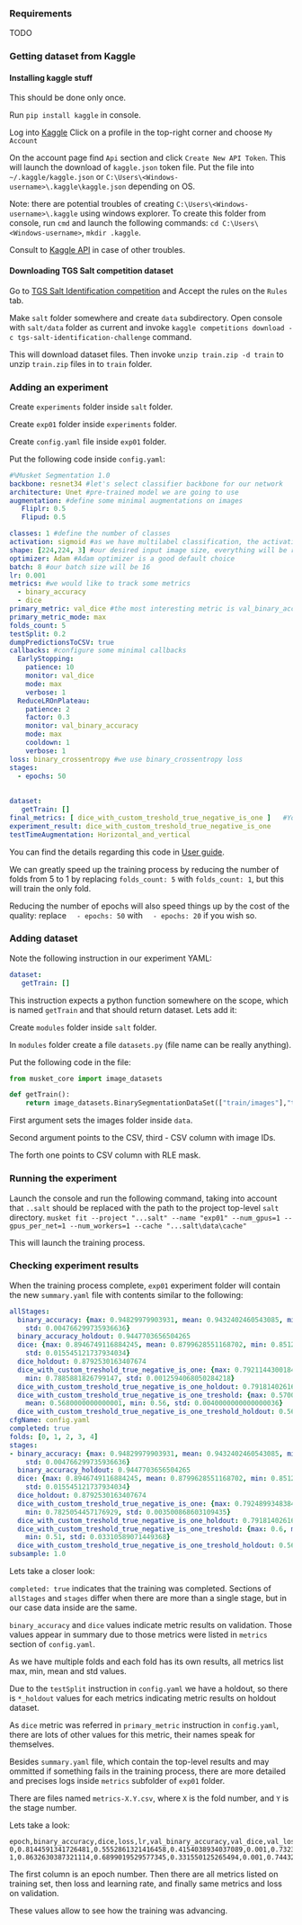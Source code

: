 ### Requirements
TODO
### Getting dataset from Kaggle
#### Installing kaggle stuff 
This should be done only once.

Run `pip install kaggle` in console.

Log into [Kaggle](https://www.kaggle.com)
Click on a profile in the top-right corner and choose `My Account`

On the account page find `Api` section and click `Create New API Token`. 
This will launch the download of `kaggle.json` token file.
Put the file into `~/.kaggle/kaggle.json` or `C:\Users\<Windows-username>\.kaggle\kaggle.json` depending on OS.

Note: there are potential troubles of creating `C:\Users\<Windows-username>\.kaggle` using windows explorer. 
To create this folder from console, run `cmd` and launch the following commands:
`cd C:\Users\<Windows-username>`, `mkdir .kaggle`.

Consult to [Kaggle API](https://github.com/Kaggle/kaggle-api) in case of other troubles.

#### Downloading TGS Salt competition dataset

Go to [TGS Salt Identification competition](https://www.kaggle.com/c/tgs-salt-identification-challenge/rules) and Accept the rules on the `Rules` tab.

Make `salt` folder somewhere and create `data` subdirectory. Open console with `salt/data` folder as current 
and invoke `kaggle competitions download -c tgs-salt-identification-challenge` command.

This will download dataset files.
Then invoke `unzip train.zip -d train` to unzip `train.zip` files in to `train` folder.

### Adding an experiment

Create `experiments` folder inside `salt` folder.

Create `exp01` folder inside `experiments` folder.

Create `config.yaml` file inside `exp01` folder.

Put the following code inside `config.yaml`:

```yaml
#%Musket Segmentation 1.0
backbone: resnet34 #let's select classifier backbone for our network 
architecture: Unet #pre-trained model we are going to use
augmentation: #define some minimal augmentations on images
   Fliplr: 0.5
   Flipud: 0.5

classes: 1 #define the number of classes
activation: sigmoid #as we have multilabel classification, the activation for last layer is sigmoid
shape: [224,224, 3] #our desired input image size, everything will be resized to fit
optimizer: Adam #Adam optimizer is a good default choice
batch: 8 #our batch size will be 16
lr: 0.001 
metrics: #we would like to track some metrics
  - binary_accuracy
  - dice
primary_metric: val_dice #the most interesting metric is val_binary_accuracy
primary_metric_mode: max
folds_count: 5
testSplit: 0.2
dumpPredictionsToCSV: true
callbacks: #configure some minimal callbacks
  EarlyStopping:
    patience: 10
    monitor: val_dice
    mode: max
    verbose: 1
  ReduceLROnPlateau:
    patience: 2
    factor: 0.3
    monitor: val_binary_accuracy
    mode: max
    cooldown: 1
    verbose: 1
loss: binary_crossentropy #we use binary_crossentropy loss
stages:
  - epochs: 50
    
    
dataset:
   getTrain: []
final_metrics: [ dice_with_custom_treshold_true_negative_is_one ]   #You may use more then one metric here
experiment_result: dice_with_custom_treshold_true_negative_is_one     
testTimeAugmentation: Horizontal_and_vertical
```

You can find the details regarding this code in [User guide](index.md#general-train-properties).

We can greatly speed up the training process by reducing the 
number of folds from 5 to 1 by replacing `folds_count: 5` with 
`folds_count: 1`, but this will train the only fold.

Reducing the number of epochs will also speed things up by the cost of 
the quality: replace `  - epochs: 50` with `  - epochs: 20` if you wish so.

### Adding dataset

Note the following instruction in our experiment YAML:

```yaml
dataset:
   getTrain: []
``` 

This instruction expects a python function somewhere on the scope, which is named
`getTrain` and that should return dataset. Lets add it:

Create `modules` folder inside `salt` folder.

In `modules` folder create a file `datasets.py` (file name can be really anything).

Put the following code in the file:

```python
from musket_core import image_datasets

def getTrain():
    return image_datasets.BinarySegmentationDataSet(["train/images"],"train.csv","id","rle_mask")
```

First argument sets the images folder inside `data`.

Second argument points to the CSV, third - CSV column with image IDs.

The forth one points to CSV column with RLE mask.

### Running the experiment

Launch the console and run the following command, taking into account
that `..salt` should be replaced with the path to the project top-level
`salt` directory.
`musket fit --project "...salt" --name "exp01" --num_gpus=1 --gpus_per_net=1 --num_workers=1 --cache "...salt\data\cache"`

This will launch the training process.

### Checking experiment results

When the training process complete, `exp01` experiment folder will contain the 
new `summary.yaml` file with contents similar to the following:

```yaml
allStages:
  binary_accuracy: {max: 0.94829979903931, mean: 0.9432402460543085, min: 0.9348129166258212,
    std: 0.004766299735936636}
  binary_accuracy_holdout: 0.9447703656504265
  dice: {max: 0.8946749116884245, mean: 0.8799628551168702, min: 0.8512279018375117,
    std: 0.015545121737934034}
  dice_holdout: 0.8792530163407674
  dice_with_custom_treshold_true_negative_is_one: {max: 0.7921144300184988, mean: 0.7906020228394381,
    min: 0.7885881826799147, std: 0.0012594068050284218}
  dice_with_custom_treshold_true_negative_is_one_holdout: 0.7918140261625017
  dice_with_custom_treshold_true_negative_is_one_treshold: {max: 0.5700000000000001,
    mean: 0.5680000000000001, min: 0.56, std: 0.0040000000000000036}
  dice_with_custom_treshold_true_negative_is_one_treshold_holdout: 0.56
cfgName: config.yaml
completed: true
folds: [0, 1, 2, 3, 4]
stages:
- binary_accuracy: {max: 0.94829979903931, mean: 0.9432402460543085, min: 0.9348129166258212,
    std: 0.004766299735936636}
  binary_accuracy_holdout: 0.9447703656504265
  dice: {max: 0.8946749116884245, mean: 0.8799628551168702, min: 0.8512279018375117,
    std: 0.015545121737934034}
  dice_holdout: 0.8792530163407674
  dice_with_custom_treshold_true_negative_is_one: {max: 0.7924899348384953, mean: 0.7882949615678969,
    min: 0.7825054457176929, std: 0.003500868603109435}
  dice_with_custom_treshold_true_negative_is_one_holdout: 0.7918140261625017
  dice_with_custom_treshold_true_negative_is_one_treshold: {max: 0.6, mean: 0.5680000000000001,
    min: 0.51, std: 0.03310589071449368}
  dice_with_custom_treshold_true_negative_is_one_treshold_holdout: 0.56
subsample: 1.0

```

Lets take a closer look:

`completed: true` indicates that the training was completed.
Sections of `allStages` and `stages` differ when 
there are more than a single stage, but in our case data inside are the same.

`binary_accuracy` and `dice` values indicate metric results on validation.
Those values appear in summary due to those metrics were listed in `metrics`
section of `config.yaml`.

As we have multiple folds and each fold has its own results, all metrics list
max, min, mean and std values.

Due to the `testSplit` instruction in `config.yaml` we have a holdout,
so there is `*_holdout` values for each metrics indicating metric results
on holdout dataset.

As `dice` metric was referred in `primary_metric` instruction in `config.yaml`,
there are lots of other values for this metric, their names speak for themselves.

Besides `summary.yaml` file, which contain the top-level results and
may ommitted if something fails in the training process, there are more
detailed and precises logs inside `metrics` subfolder of `exp01` folder.

There are files named `metrics-X.Y.csv`, where `X` is the fold number, 
and `Y` is the stage number.

Lets take a look:
```csv
epoch,binary_accuracy,dice,loss,lr,val_binary_accuracy,val_dice,val_loss
0,0.8144591341726481,0.5552861321416458,0.4154038934037089,0.001,0.7323275666683913,0.026507374974244158,0.7329991146922111
1,0.8632630387321114,0.6899019529577345,0.331550125265494,0.001,0.7443207234144211,0.012612525901568005,0.5845782220363617
``` 

The first column is an epoch number.
Then there are all metrics listed on training set, then loss and learning rate, and finally same metrics and loss on validation.

These values allow to see how the training was advancing.
